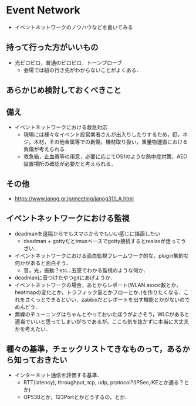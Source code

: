 # Event Network
- イベントネットワークのノウハウなどを書いてみる

## 持って行った方がいいもの
- 光ピロピロ，普通のピロピロ．トーンプローブ
  - 会場では紐の行き先がわからないことがよくある．

## あらかじめ検討しておくべきこと

## 備え
- イベントネットワークにおける救急対応
  - 現場には様々なイベント設営業者さんが出入りしたりするため，釘，ネジ，木材，その他金属等での創傷，機材取り扱い，重量物運搬における負傷が考えられる．
  - 救急箱，止血帯等の用意，必要に応じてOS1のような熱中症対策，AED設置場所の確認が必要だと考えられる．

## その他
- https://www.janog.gr.jp/meeting/janog31/LA.html


## イベントネットワークにおける監視
- deadmanを遠隔からでもスマホからでもいい感じに描画したい
  - deadman + gottyだとtmuxベースでgotty接続するとresizeが走ってうざい．
- イベントネットワークにおける面白監視フレームワーク的な，plugin集的な何かがあると面白そう．
  - 音，光，振動？etc...五感でわかる監視のような何か．
- deadmanに音つけたやつgitにあげようか．
- イベントネットワークの場合，あとからレポート(WLAN assoc数とか，heatmapの変化とか，トラフィック量とかフローとか．)を作りたくなる．これをさくっとできるといい．zabbixだとレポートを出す機能とかがないのでめんどう．
- 無線のチューニングはちゃんとやっておいたほうがよさそう，WLCがあると適当でいいと思ってしまいがちであるが，ここも気を抜かずに本当に大丈夫かを考えたい．

## 種々の基準，チェックリストてきなものって，あるから知っておきたい
- インターネット通信を評価する基準．
  - RTT(latency), throughput, tcp, udp, prptocol?(IPSec,IKEとか通る？とか)
  - OP53Bとか，123Portとかどうするの，とか．